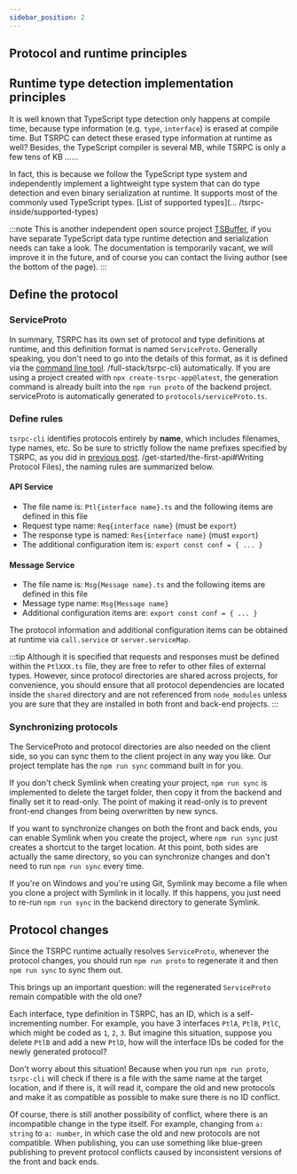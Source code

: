 ```yaml
---
sidebar_position: 2
---
```


## Protocol and runtime principles

## Runtime type detection implementation principles

It is well known that TypeScript type detection only happens at compile time, because type information (e.g. `type`, `interface`) is erased at compile time. But TSRPC can detect these erased type information at runtime as well?
Besides, the TypeScript compiler is several MB, while TSRPC is only a few tens of KB ......

In fact, this is because we follow the TypeScript type system and independently implement a lightweight type system that can do type detection and even binary serialization at runtime. It supports most of the commonly used TypeScript types. [List of supported types](... /tsrpc-inside/supported-types)

:::note
This is another independent open source project [TSBuffer](https://github.com/k8w/tsbuffer), if you have separate TypeScript data type runtime detection and serialization needs can take a look. The documentation is temporarily vacant, we will improve it in the future, and of course you can contact the living author (see the bottom of the page).
:::

## Define the protocol

### ServiceProto

In summary, TSRPC has its own set of protocol and type definitions at runtime, and this definition format is named `ServiceProto`.
Generally speaking, you don't need to go into the details of this format, as it is defined via the [command line tool](...). /full-stack/tsrpc-cli) automatically.
If you are using a project created with `npx create-tsrpc-app@latest`, the generation command is already built into the `npm run proto` of the backend project. serviceProto is automatically generated to `protocols/serviceProto.ts`.

### Define rules

`tsrpc-cli` identifies protocols entirely by **name**, which includes filenames, type names, etc.
So be sure to strictly follow the name prefixes specified by TSRPC, as you did in [previous post](...). /get-started/the-first-api#Writing Protocol Files), the naming rules are summarized below.

#### API Service

- The file name is: `Ptl{interface name}.ts` and the following items are defined in this file
- Request type name: `Req{interface name}` (must be `export`)
- The response type is named: `Res{interface name}` (must `export`)
- The additional configuration item is: `export const conf = { ... }`

#### Message Service

- The file name is: `Msg{Message name}.ts` and the following items are defined in this file
- Message type name: `Msg{Message name}`
- Additional configuration items are: `export const conf = { ... }`

The protocol information and additional configuration items can be obtained at runtime via `call.service` or `server.serviceMap`.

:::tip
Although it is specified that requests and responses must be defined within the `PtlXXX.ts` file, they are free to refer to other files of external types. However, since protocol directories are shared across projects, for convenience, you should ensure that all protocol dependencies are located inside the `shared` directory and are not referenced from `node_modules` unless you are sure that they are installed in both front and back-end projects.
:::

### Synchronizing protocols

The ServiceProto and protocol directories are also needed on the client side, so you can sync them to the client project in any way you like. Our project template has the `npm run sync` command built in for you.

If you don't check Symlink when creating your project, `npm run sync` is implemented to delete the target folder, then copy it from the backend and finally set it to read-only. The point of making it read-only is to prevent front-end changes from being overwritten by new syncs.

If you want to synchronize changes on both the front and back ends, you can enable Symlink when you create the project, where `npm run sync` just creates a shortcut to the target location. At this point, both sides are actually the same directory, so you can synchronize changes and don't need to run `npm run sync` every time.

If you're on Windows and you're using Git, Symlink may become a file when you clone a project with Symlink in it locally.
If this happens, you just need to re-run `npm run sync` in the backend directory to generate Symlink.

## Protocol changes

Since the TSRPC runtime actually resolves `ServiceProto`, whenever the protocol changes, you should run `npm run proto` to regenerate it and then `npm run sync` to sync them out.

This brings up an important question: will the regenerated `ServiceProto` remain compatible with the old one?

Each interface, type definition in TSRPC, has an ID, which is a self-incrementing number.
For example, you have 3 interfaces `PtlA`, `PtlB`, `PtlC`, which might be coded as `1`, `2`, `3`.
But imagine this situation, suppose you delete `PtlB` and add a new `PtlD`, how will the interface IDs be coded for the newly generated protocol?

Don't worry about this situation! Because when you run `npm run proto`, `tsrpc-cli` will check if there is a file with the same name at the target location, and if there is, it will read it, compare the old and new protocols and make it as compatible as possible to make sure there is no ID conflict.

Of course, there is still another possibility of conflict, where there is an incompatible change in the type itself.
For example, changing from `a: string` to `a: number`, in which case the old and new protocols are not compatible. When publishing, you can use something like blue-green publishing to prevent protocol conflicts caused by inconsistent versions of the front and back ends.
